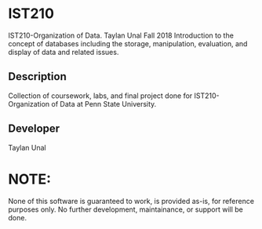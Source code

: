 # IST210
IST210-Organization of Data. Taylan Unal Fall 2018
Introduction to the concept of databases including the storage, manipulation, evaluation, and display of data and related issues.

## Description
Collection of coursework, labs, and final project done for IST210-Organization of Data at Penn State University.

## Developer
Taylan Unal

# NOTE:
None of this software is guaranteed to work, is provided as-is, for reference purposes only. No further development, maintainance, or support will be done.